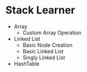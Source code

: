 # Stack Learner

- Array
  - Custom Array Operation
- Linked List
  - Basic Node Creation
  - Basic Linked List
  - Singly Linked List
- HashTable

